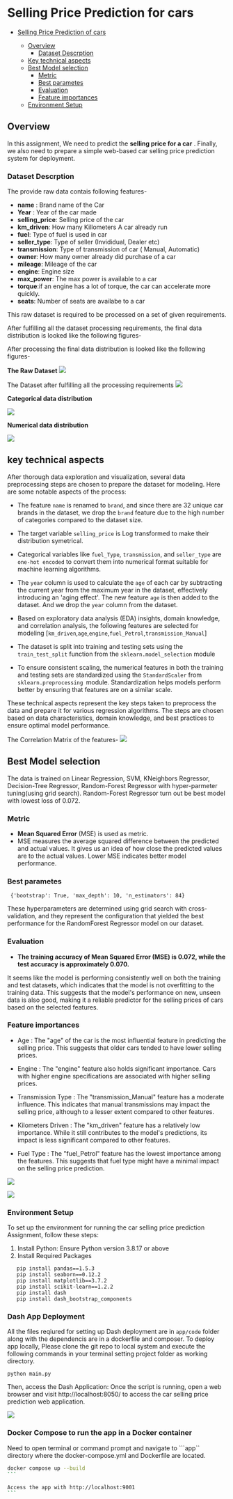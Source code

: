 # Selling Price Prediction for cars

- [Selling Price Prediction of cars](#price-prediction-of-cars)

 
  - [Overview](#overview)
    - [Dataset Descrption](#dataset-descrption)
  - [Key technical aspects](#key-technical-aspects)
  - [Best Model selection](#best-model-selection)
    - [Metric](#metric)
    - [Best parametes](#best-parametes)
    - [Evaluation](#evaluation) 
    - [Feature importances](#feature-importances)
   - [Environment Setup](#environment-setup)



## Overview


In this assignment, We need to predict the **selling price for a car** . Finally, we also need to prepare a simple web-based car selling price prediction system for deployment.

### Dataset Descrption


The provide raw data contais following features- 

- **name** : Brand name of the Car
- **Year** : Year of the car made
- **selling_price**: Selling price of the car
- **km_driven**: How many Killometers A car already run
- **fuel**: Type of fuel is used in car
- **seller_type**: Type of seller (Invididual, Dealer etc)
- **transmission**: Type of transmission of car ( Manual, Automatic)
- **owner**: How many owner already did purchase of a car
- **mileage**: Mileage of the car
- **engine**: Engine size
- **max_power**: The max power is available to a car
- **torque**:if an engine has a lot of torque, the car can accelerate more quickly.
- **seats**: Number of seats are availabe to a car

This raw dataset is required to be processed on a set of given requirements. 

After fulfilling all the dataset processing requirements, the final data distribution is looked like the following figures-

After processing the final data distribution is looked like the following figures-

**The Raw Dataset**
![](snapshots/raw_dataset.png)

The  Dataset after fulfilling all the processing requirements 
![](snapshots/after_processing_with_data_processing_conditions.png)


**Categorical data distribution**

![](snapshots/Categorical_data_dis.png)

**Numerical data distribution**

![](snapshots/numerical-data-dist.png)


##  key technical aspects 

After thorough data exploration and visualization, several data preprocessing steps are chosen to prepare the dataset for modeling. Here are some notable aspects of the process:

- The feature ```name``` is renamed to ```brand```, and since there are 32 unique car brands in the dataset, we drop the ```brand``` feature due to the high number of categories compared to the dataset size.


- The target variable ```selling_price``` is Log transformed to make their distribution symetrical.

- Categorical variables like ```fuel_Type```, ```transmission```, and ```seller_type``` are ```one-hot encoded``` to convert them into numerical format suitable for machine learning algorithms.

- The ```year``` column is used to calculate the ```age``` of each car by subtracting the current year from the maximum year in the dataset, effectively introducing an 'aging effect'. The new feature ```age``` is then added to the dataset. And we drop the ```year``` column from the dataset.

- Based on exploratory data analysis (EDA) insights, domain knowledge, and correlation analysis, the following features are selected for modeling
[```km_driven```,```age```,``engine``,```fuel_Petrol```,```transmission_Manual```]
- The dataset is split into training and testing sets using the  ```train_test_split``` function from the ```sklearn.model_selection``` module

-  To ensure consistent scaling, the numerical features in both the training and testing sets are standardized using the ```StandardScaler``` from ```sklearn.preprocessing ```module. Standardization helps models perform better by ensuring that features are on a similar scale.

These technical aspects represent the key steps taken to preprocess the data and prepare it for various regression algorithms. The steps are chosen based on data characteristics, domain knowledge, and best practices to ensure optimal model performance.

The Correlation Matrix of the features- 
![](snapshots/corelation-matrix.png)




## Best Model selection

The data is trained on Linear Regression, SVM, KNeighbors Regressor, Decision-Tree Regressor, Random-Forest Regressor with hyper-parmeter tuning(using grid search). Random-Forest Regressor turn out be best model with lowest loss of 0.072.

### Metric 

* **Mean Squared Error** (MSE) is used as metric.
* MSE measures the average squared difference between the predicted and actual values. It gives us an idea of how close the predicted values are to the actual values. Lower MSE indicates better model performance.



### Best parametes

``` {'bootstrap': True, 'max_depth': 10, 'n_estimators': 84}```

These hyperparameters are determined using grid search with cross-validation, and they represent the configuration that yielded the best performance for the RandomForest Regressor model on our dataset.


### Evaluation

- **The training accuracy of Mean Squared Error (MSE) is 0.072, while the test accuracy is approximately 0.070.** 

It seems like the model is performing consistently well on both the training and test datasets, which indicates that the model is not overfitting to the training data. This suggests that the model's performance on new, unseen data is also good, making it a reliable predictor for the selling prices of cars based on the selected features.

### Feature importances

- Age : The "age" of the car is the most influential feature in predicting the selling price. This suggests that older cars tended to have lower selling prices.

- Engine : The "engine" feature also holds significant importance. Cars with higher engine specifications are associated with higher selling prices.

- Transmission Type : The "transmission_Manual" feature has a moderate influence. This indicates that manual transmissions may impact the selling price, although to a lesser extent compared to other features.

- Kilometers Driven : The "km_driven" feature has a relatively low importance. While it still contributes to the model's predictions, its impact is less significant compared to other features.

- Fuel Type : The "fuel_Petrol" feature has the lowest importance among the features. This suggests that fuel type might have a minimal impact on the selling price prediction.

![](snapshots/feature_importances.png)

![](snapshots/feature_importances_sharp.png)




### Environment Setup


To set up the environment for running the car selling price prediction Assignment, follow these steps:
 1. Install Python: Ensure  Python version 3.8.17 or above
 2. Install Required Packages
 ```pip install numpy==1.24.3
    pip install pandas==1.5.3
    pip install seaborn==0.12.2
    pip install matplotlib==3.7.2
    pip install scikit-learn==1.2.2
    pip install dash
    pip install dash_bootstrap_components
```

### Dash App Deployment 

All the files reqiured for setting up Dash deployment are in ```app/code``` folder along with the dependencis are in a dockerfile and composer. To deploy app locally, Please clone the git repo to local system and execute the following commands in your terminal setting project folder as working directory.

 ```
 python main.py
 ```

 Then, access the Dash Application: Once the script is running, open a web browser and visit http://localhost:8050/ to access the car selling price prediction web application.


 ![](snapshots/dash_web_application.png)



 ### Docker Compose to run the app in a Docker container
Need to open terminal or command prompt and navigate to ```app`` directory where the docker-compose.yml and Dockerfile are located.

``````sh
docker compose up --build
```

Access the app with http://localhost:9001
```
